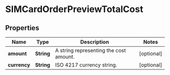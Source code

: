 

# SIMCardOrderPreviewTotalCost


## Properties

| Name | Type | Description | Notes |
|------------ | ------------- | ------------- | -------------|
|**amount** | **String** | A string representing the cost amount. |  [optional] |
|**currency** | **String** | ISO 4217 currency string. |  [optional] |



